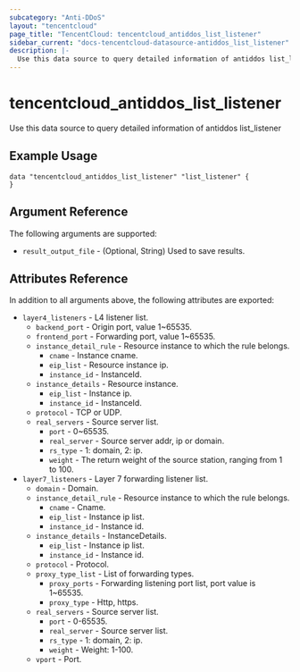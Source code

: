 ```yaml
---
subcategory: "Anti-DDoS"
layout: "tencentcloud"
page_title: "TencentCloud: tencentcloud_antiddos_list_listener"
sidebar_current: "docs-tencentcloud-datasource-antiddos_list_listener"
description: |-
  Use this data source to query detailed information of antiddos list_listener
---
```


# tencentcloud_antiddos_list_listener

Use this data source to query detailed information of antiddos list_listener

## Example Usage

```hcl
data "tencentcloud_antiddos_list_listener" "list_listener" {
}
```

## Argument Reference

The following arguments are supported:

* `result_output_file` - (Optional, String) Used to save results.

## Attributes Reference

In addition to all arguments above, the following attributes are exported:

* `layer4_listeners` - L4 listener list.
  * `backend_port` - Origin port, value 1~65535.
  * `frontend_port` - Forwarding port, value 1~65535.
  * `instance_detail_rule` - Resource instance to which the rule belongs.
    * `cname` - Instance cname.
    * `eip_list` - Resource instance ip.
    * `instance_id` - InstanceId.
  * `instance_details` - Resource instance.
    * `eip_list` - Instance ip.
    * `instance_id` - InstanceId.
  * `protocol` - TCP or UDP.
  * `real_servers` - Source server list.
    * `port` - 0~65535.
    * `real_server` - Source server addr, ip or domain.
    * `rs_type` - 1: domain, 2: ip.
    * `weight` - The return weight of the source station, ranging from 1 to 100.
* `layer7_listeners` - Layer 7 forwarding listener list.
  * `domain` - Domain.
  * `instance_detail_rule` - Resource instance to which the rule belongs.
    * `cname` - Cname.
    * `eip_list` - Instance ip list.
    * `instance_id` - Instance id.
  * `instance_details` - InstanceDetails.
    * `eip_list` - Instance ip list.
    * `instance_id` - Instance id.
  * `protocol` - Protocol.
  * `proxy_type_list` - List of forwarding types.
    * `proxy_ports` - Forwarding listening port list, port value is 1~65535.
    * `proxy_type` - Http, https.
  * `real_servers` - Source server list.
    * `port` - 0-65535.
    * `real_server` - Source server list.
    * `rs_type` - 1: domain, 2: ip.
    * `weight` - Weight: 1-100.
  * `vport` - Port.


